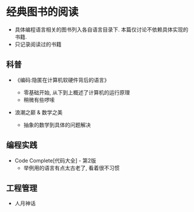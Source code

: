 # 经典图书的阅读

- 具体编程语言相关的图书列入各自语言目录下. 本篇仅讨论不依赖具体实现的书籍.
- 只记录阅读过的书籍

## 科普

- 《编码:隐匿在计算机软硬件背后的语言》
    - 零基础开始, 从下到上概述了计算机的运行原理
    - 稍微有些啰嗦

- 浪潮之巅 & 数学之美
    - 抽象的数学到具体的问题解决

## 编程实践

- Code Complete[代码大全] - 第2版
    - 举例用的语言有点太古老了, 看着很不习惯
## 工程管理

- 人月神话
